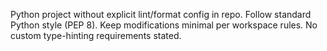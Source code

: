 Python project without explicit lint/format config in repo. Follow standard Python style (PEP 8). Keep modifications minimal per workspace rules. No custom type-hinting requirements stated.